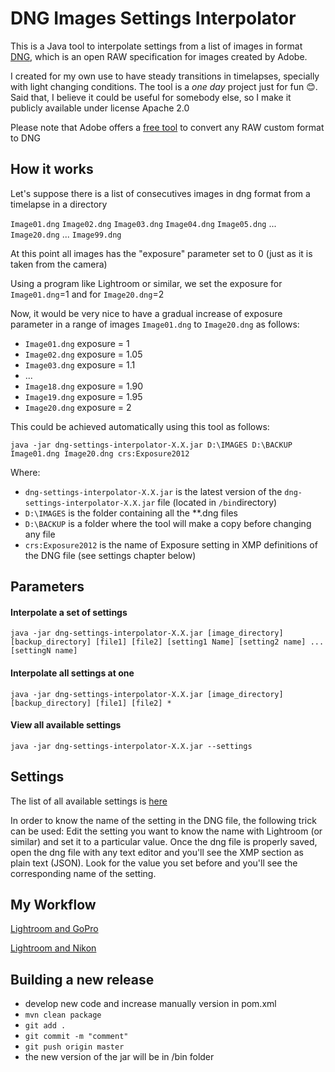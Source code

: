 # DNG Images Settings Interpolator

This is a Java tool to interpolate settings from a list of images in format [DNG](https://www.adobe.com/content/dam/acom/en/products/photoshop/pdfs/dng_spec_1.4.0.0.pdf), which is an open RAW specification for images created by Adobe.

I created for my own use to have steady transitions in timelapses, specially with light changing conditions. The tool is a *one day* project just for fun 😊. Said that, I believe it could be useful for somebody else, so I make it publicly available under license Apache 2.0

Please note that Adobe offers a [free tool](https://helpx.adobe.com/es/photoshop/using/adobe-dng-converter.html) to convert any RAW custom format to DNG

 
## How it works

Let's suppose there is a list of consecutives images in dng format from a timelapse in a directory

`Image01.dng` `Image02.dng` `Image03.dng` `Image04.dng` `Image05.dng` ... `Image20.dng` ... `Image99.dng`

At this point all images has the "exposure" parameter set to 0 (just as it is taken from the camera)

Using a program like Lightroom or similar, we set the exposure for `Image01.dng`=1 and for `Image20.dng`=2

Now, it would be very nice to have a gradual increase of exposure parameter in a range of images `Image01.dng` to `Image20.dng` as follows:

* `Image01.dng` exposure = 1
* `Image02.dng` exposure = 1.05
* `Image03.dng` exposure = 1.1
*  ... 
* `Image18.dng` exposure = 1.90
* `Image19.dng` exposure = 1.95
* `Image20.dng` exposure = 2

This could be achieved automatically using this tool as follows:

`java -jar dng-settings-interpolator-X.X.jar D:\IMAGES D:\BACKUP Image01.dng Image20.dng crs:Exposure2012`

Where:

* `dng-settings-interpolator-X.X.jar` is the latest version of the `dng-settings-interpolator-X.X.jar` file (located in `/bin`directory) 
* `D:\IMAGES` is the folder containing all the **.dng files
* `D:\BACKUP` is a folder where the tool will make a copy before changing any file
* `crs:Exposure2012` is the name of Exposure setting in XMP definitions of the DNG file (see settings chapter below) 



## Parameters


#### Interpolate a set of settings 

`java -jar dng-settings-interpolator-X.X.jar [image_directory] [backup_directory] [file1] [file2] [setting1 Name] [setting2 name] ... [settingN name]`

 
#### Interpolate all settings at one

`java -jar dng-settings-interpolator-X.X.jar [image_directory] [backup_directory] [file1] [file2] *`
 
#### View all available settings

`java -jar dng-settings-interpolator-X.X.jar --settings`

## Settings

The list of all available settings is [here](src/main/resources/allProperties.txt)

In order to know the name of the setting in the DNG file, the following trick can be used:
Edit the setting you want to know the name with Lightroom (or similar) and set it to a particular value.
Once the dng file is properly saved, open the dng file with any text editor and you'll see the XMP section as plain text (JSON). Look for the value you set before and you'll see the corresponding name of the setting.

## My Workflow

[Lightroom and GoPro](LIGHTROOM_and_GOPRO.md)

[Lightroom and Nikon](LIGHTROOM_and_NIKON.md)

## Building a new release

* develop new code and increase manually version in pom.xml
* `mvn clean package`
* `git add .`
* `git commit -m "comment"`
* `git push origin master`
* the new version of the jar will be in /bin folder
